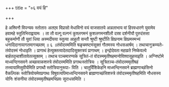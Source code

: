 +++
title = "०६ वयं हि"

+++

हे अश्विनौ विपन्यवः स्तोतारः अतएव विप्रासो मेधाविनो वयं वाजसातये अन्नलाभाय वां हिरवधारणे युवामेव हवामहे स्तुतिभिराह्वयामः । ता तौ वल्गू वल्गनं कुश्लगमनं कुशलगमनशीलौ दस्रा दर्शनीयौ पुरुदंससा बहुकर्माणौ तौ युवां धिया अस्मदीयया स्तुत्या आहूतौ सन्तौ श्रुष्टी श्रुष्टीति क्षिप्रनाम क्षिप्रमस्मभ्यं धनादिदानायागतमागच्छतम् ॥ ६ ॥तंवोदस्ममिति षळृचमष्टमंसूक्तं गौतमस्य नोधसआर्षम् । तथाचानुक्रम्यते-तंवोदस्मं नोधाइति । प्रागाथं हेत्युक्तत्वादेतदादिसूक्तत्रयं प्रागाथम् । इन्द्रोदेवता महाव्रते निष्केवल्ये बार्हततृचाशीतावेतत्सूक्तम् । तथाच पञ्चमारण्यके सूत्रितं-तं वोदस्ममृतीषहमानोविश्वासुहव्यइति । अग्निष्टोमे माध्यन्दिनसवने अच्छावाकशस्त्रे तंवोदस्ममिति प्रगाथःस्तोत्रियः । सूत्रितञ्च-तंवोदस्ममृतीषहं तत्त्वायामिसुवीर्यमिति प्रगाथौ स्तोत्रियानुरूपा- विति । चातुर्विंशिकेहनि माध्मन्दिनसवने ब्राह्मणाच्छंसिनो वैकल्पिकः स्तोत्रियोयमेवप्रगाथः विषुवत्यपिमाध्यन्दिनसवने ब्राह्मणाच्छंसिशस्त्रे तंवोदस्ममृतीषहमिति नौधसस्य योनिः शंसनीया तंवोदस्ममृतीषहमभिप्रवः सुराधसमिति ।